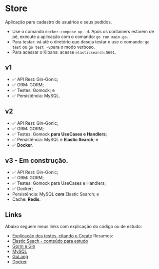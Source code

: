 # Store
Aplicação para cadastro de usuários e seus pedidos.
* Use o comando `docker-compose up -d`. Após os containers estarem de pé, execute a aplicação com o comando: `go run main.go`.
* Para testar: vá até o diretório que deseja testar e use o comando: `go test` ou `go test -v`para o modo verboso.
* Para acessar o Kibana: acesse `elasticsearch:5601`.

## v1
* ✅ API Rest: Gin-Gonic;
* ✅ ORM: GORM;
* ✅ Testes: Gomock; e
* ✅ Persistência: MySQL.

## v2
* ✅ API Rest: Gin-Gonic;
* ✅ ORM: GORM;
* ✅ Testes: Gomock **para UseCases e Handlers**;
* ✅ Persistência: MySQL e **Elastic Search**; e
* ✅ **Docker**.

## v3 - Em construção.
* ✅ API Rest: Gin-Gonic;
* ✅ ORM: GORM;
* ✅ Testes: Gomock para UseCases e Handlers;
* ✅ Docker;
* Persistência: MySQL **com** Elastic Search; e
* Cache: **Redis**.

## Links
Abaixo seguem meus links com explicação do código ou de estudo:
* [Explicação dos testes, citando o Create](https://joanavidon.notion.site/Elastic-Search-a6443921416f4b558dc267abb76fc675)
Resumos:
* [Elastic Seach - conteúdo para estudo](https://www.notion.so/joanavidon/Testes-92702c53edb34fcca788be34eed89a4f)
* [Gorm e Gin](https://app.diagrams.net/#G180mv-hWo-ncgnk3HMDbdmZFh9T1uzAKN)
* [MySQL](https://joanavidon.notion.site/MySQL-e5e2e66d42ff4d03acb5089dc3c3df17)
* [GoLang](https://www.notion.so/joanavidon/Go-150fab3ab8fc4d60a58a025e28d97051)
* [Docker](https://www.notion.so/joanavidon/Docker-5b93972bba3549a2a64bb557c7eeaae9)
